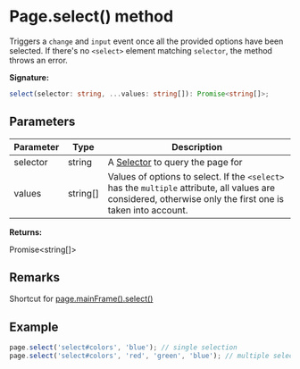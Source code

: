 # Page.select() method

Triggers a `change` and `input` event once all the provided options have been selected. If there's no `<select>` element matching `selector`, the method throws an error.

**Signature:**

```typescript
select(selector: string, ...values: string[]): Promise<string[]>;
```

## Parameters

| Parameter | Type       | Description                                                                                                                                                                             |
| --------- | ---------- | --------------------------------------------------------------------------------------------------------------------------------------------------------------------------------------- |
| selector  | string     | A [Selector](https://developer.mozilla.org/en-US/docs/Web/CSS/CSS_Selectors) to query the page for                                                                                      |
| values    | string\[\] | Values of options to select. If the <code>&lt;select&gt;</code> has the <code>multiple</code> attribute, all values are considered, otherwise only the first one is taken into account. |

**Returns:**

Promise&lt;string\[\]&gt;

## Remarks

Shortcut for [page.mainFrame().select()](./puppeteer.frame.select.md)

## Example

```js
page.select('select#colors', 'blue'); // single selection
page.select('select#colors', 'red', 'green', 'blue'); // multiple selections
```
